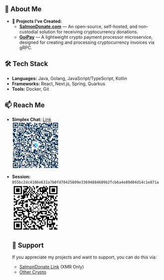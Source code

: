 ## 🌟 About Me

- 🔭 **Projects I’ve Created:**  
  - [**SalmonDonate.com**](https://salmondonate.com) — An open-source, self-hosted, and non-custodial solution for receiving cryptocurrency donations.
  - [**GoiPay**](https://goipay.github.io/) — A lightweight crypto payment processor microservice, designed for creating and processing cryptocurrency invoices via gRPC.

## 🛠️ Tech Stack

- **Languages:** Java, Golang, JavaScript/TypeScript, Kotlin
- **Frameworks:** React, Next.js, Spring, Quarkus
- **Tools:** Docker, Git

## 📫 Reach Me

- **Simplex Chat:** [Link](https://simplex.chat/contact/#/?v=2-7&smp=smp%3A%2F%2FPtsqghzQKU83kYTlQ1VKg996dW4Cw4x_bvpKmiv8uns%3D%40smp18.simplex.im%2FGiBHxyxaLKswlSHDdB02JO-ofczHbmNB%23%2F%3Fv%3D1-3%26dh%3DMCowBQYDK2VuAyEApehzyqm3wgXcZODLKKVwHLpKwI0FqBJZXANcIwWVlxY%253D%26srv%3Dlyqpnwbs2zqfr45jqkncwpywpbtq7jrhxnib5qddtr6npjyezuwd3nqd.onion)  
  <img src="simplex_qr.png" alt="Simplex Chat QR Code" width="150" height="150">

- **Session:** `055bc2dc4106e631a7b0fd70425609e33694884609b2fcb6a4e89d04d14c1e871a`  
  <img src="session_qr.png" alt="Session QR Code" width="150" height="150">

  ## 💖 Support
  If you appreciate my projects and want to support, you can do this via:
  - [SalmonDonate Link](https://salmondonate.com/user/chekist32) (XMR Only)
  - [Other Crypto]()
